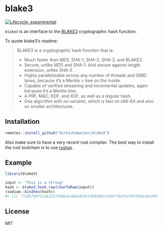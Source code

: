 
<!-- README.md is generated from README.Rmd. Please edit that file -->

# blake3

<!-- badges: start -->

[![Lifecycle:
experimental](https://img.shields.io/badge/lifecycle-experimental-orange.svg)](https://www.tidyverse.org/lifecycle/#experimental)
<!-- badges: end -->

`blake3` is an interface to the
[BLAKE3](https://github.com/BLAKE3-team/BLAKE3) cryptographic hash
function.

To quote blake3’s readme:

> BLAKE3 is a cryptographic hash function that is:
> 
>   - Much faster than MD5, SHA-1, SHA-2, SHA-3, and BLAKE2.
>   - Secure, unlike MD5 and SHA-1. And secure against length extension,
>     unlike SHA-2.
>   - Highly parallelizable across any number of threads and SIMD lanes,
>     because it’s a Merkle \> tree on the inside.
>   - Capable of verified streaming and incremental updates, again
>     because it’s a Merkle tree.
>   - A PRF, MAC, KDF, and XOF, as well as a regular hash.
>   - One algorithm with no variants, which is fast on x86-64 and also
>     on smaller architectures.

## Installation

``` r
remotes::install_github("dirkschumacher/blake3")
```

Also make sure to have a very recent rust compiler. The best way to
install the rust toolchain is to use [rustup](https://rustup.rs/).

## Example

``` r
library(blake3)

input <- "This is a string"
hash <- blake3_hash_raw(charToRaw(input))
(sodium::bin2hex(hash))
#> [1] "718b749f12a61257438b2ea6643555fd995001c9d9ff84764f93f82610a780f2"
```

## License

MIT
